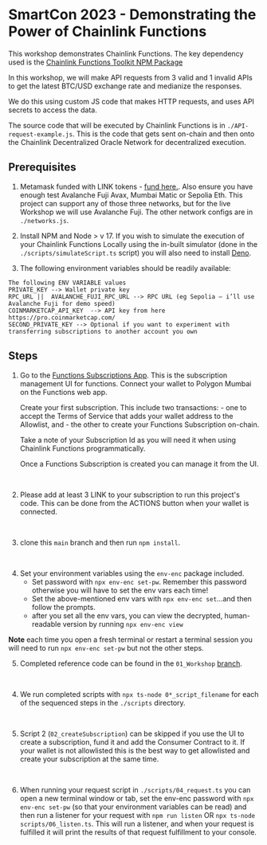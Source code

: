 # SmartCon 2023 - Demonstrating the Power of Chainlink Functions

This workshop demonstrates Chainlink Functions.  The key dependency used is the [Chainlink Functions Toolkit NPM Package](https://github.com/smartcontractkit/functions-toolkit)

In this workshop, we will make API requests from 3 valid and 1 invalid APIs to get the latest BTC/USD exchange rate and medianize the responses.

We do this using custom JS code that makes HTTP requests, and uses API secrets to access the data.

The source code that will be executed by Chainlink Functions is in `./API-request-example.js`.  This is the code that gets sent on-chain and then onto the Chainlink Decentralized Oracle Network for decentralized execution.

## Prerequisites
1. Metamask funded with LINK tokens - [fund here.](faucets.chain.link).  Also ensure you have enough test Avalanche Fuji Avax, Mumbai Matic or Sepolia Eth. This project can support any of those three networks, but for the live Workshop we will use Avalanche Fuji.  The other network configs are in `./networks.js`.

2. Install NPM and Node > v 17. If you wish to simulate the execution of your Chainlink Functions Locally using the in-built simulator (done in the `./scripts/simulateScript.ts` script) you will also need to install [Deno](https://deno.land/manual/getting_started/installation).

3. The following environment variables should be readily available:
```
The following ENV VARIABLE values
PRIVATE_KEY --> Wallet private key
RPC_URL ||  AVALANCHE_FUJI_RPC_URL --> RPC URL (eg Sepolia – i’ll use Avalanche Fuji for demo speed)
COINMARKETCAP_API_KEY  --> API key from here https://pro.coinmarketcap.com/
SECOND_PRIVATE_KEY --> Optional if you want to experiment with transferring subscriptions to another account you own
```

## Steps

1. Go to the [Functions Subscriptions App](https://functions.chain.link). This is the subscription management UI for functions. Connect your wallet to Polygon Mumbai on the Functions web app. 

    Create your first subscription. This include two transactions:
        - one to accept the Terms of Service that adds your wallet address to the Allowlist, and
        - the other to create your Functions Subscription on-chain.

    Take a note of your Subscription Id as you will need it when using Chainlink Functions programmatically.

    Once a Functions Subscription is created you can manage it from the UI.
</br>

2.  Please add at least 3 LINK to your subscription to run this project's code. This can be done from the ACTIONS button when your wallet is connected. 
</br>

3.  clone this `main` branch and then run `npm install`. 
</br>

4. Set your environment variables using the `env-enc` package included.  
    -  Set password with `npx env-enc set-pw`.  Remember this password otherwise you will have to set the env vars each time!
    -  Set the above-mentioned env vars with `npx env-enc set`...and then follow the prompts.
    -   after you set all the env vars, you can view the decrypted, human-readable version by running `npx env-enc view`

**Note** each time you open a fresh terminal or restart a terminal session you will need to run `npx env-enc set-pw` but not the other steps.

5.  Completed reference code can be found in the  `01_Workshop` [branch](https://github.com/zeuslawyer/sc2023-toolkit-workshop/tree/01_Workshop). 
</br>

4. We run completed scripts with `npx ts-node 0*_script_filename` for each of the sequenced steps in the `./scripts` directory.
</br>

5. Script 2 (`02_createSubscription`) can be skipped if you use the UI to create a subscription, fund it and add the Consumer Contract to it. If your wallet is not allowlisted this is the best way to get allowlisted and create your subscription at the same time.
</br>

6. When running your request script in `./scripts/04_request.ts` you can open a new terminal window or tab, set the env-enc password with `npx env-enc set-pw` (so that your environment variables can be read) and then run a listener for your request with `npm run listen` OR  `npx ts-node scripts/06_listen.ts`.  This will run a listener, and when your request is fulfilled it will print the results of that request fulfillment to your console.
